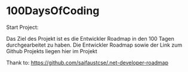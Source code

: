 # 100DaysOfCoding
Start Project:

Das Ziel des Projekt ist es die Entwickler Roadmap in den 100 Tagen durchgearbeitet zu haben. 
Die Entwickler Roadmap sowie der Link zum Github Projekts liegen hier im Projekt





Thank to: https://github.com/saifaustcse/.net-developer-roadmap
